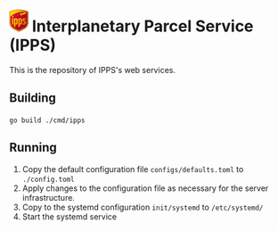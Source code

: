 # ![Logo](./web/static/img/logo_small.png "IPPS") Interplanetary Parcel Service (IPPS)

This is the repository of IPPS's web services.

## Building
`go build ./cmd/ipps`

## Running
1. Copy the default configuration file `configs/defaults.toml` to `./config.toml`
2. Apply changes to the configuration file as necessary for the server infrastructure.
3. Copy to the systemd configuration `init/systemd` to  `/etc/systemd/`
4. Start the systemd service
